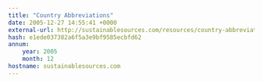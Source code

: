 ```yaml
---
title: "Country Abbreviations"
date: 2005-12-27 14:55:41 +0000
external-url: http://sustainablesources.com/resources/country-abbreviations/
hash: e1ede037382a6f5a3e9bf9585ecbfd62
annum:
    year: 2005
    month: 12
hostname: sustainablesources.com
---
```



